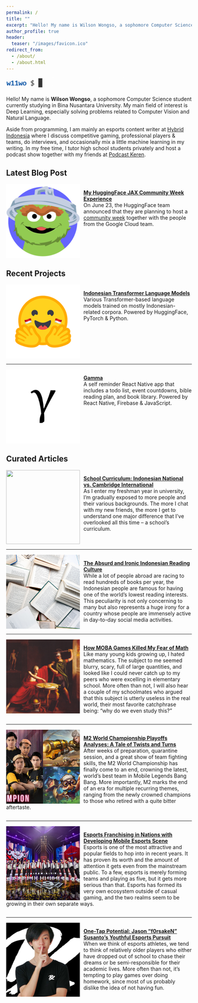 ```yaml
---
permalink: /
title: ""
excerpt: "Hello! My name is Wilson Wongso, a sophomore Computer Science student currently studying in Bina Nusantara University."
author_profile: true
header:
  teaser: "/images/favicon.ico"
redirect_from:
  - /about/
  - /about.html
---
```


![](images/helloworld.gif)

Hello! My name is **Wilson Wongso**, a sophomore Computer Science student currently studying in Bina Nusantara University. My main field of interest is Deep Learning, especially solving problems related to Computer Vision and Natural Language.

Aside from programming, I am mainly an esports content writer at [Hybrid Indonesia](https://hybrid.co.id/) where I discuss competitive gaming, professional players & teams, do interviews, and occasionally mix a little machine learning in my writing. In my free time, I tutor high school students privately and host a podcast show together with my friends at [Podcast Keren](https://open.spotify.com/show/6gzT06081Q7TFJAeYUdnfK?si=F65NpD6bR6izeJh65fV2aw&dl_branch=1).

## Latest Blog Post

<div style="display:inline-block">

<img src="/images/oscar-face.png" style="float:left;width:200px;height:200px;margin-right:10px;object-fit:cover;"/>

<a href="https://w11wo.github.io/posts/2021/07/hf-jax-week/" style="font-weight:bold;">My HuggingFace JAX Community Week Experience</a>
<br>
On June 23, the HuggingFace team announced that they are planning to host a <a href="https://discuss.huggingface.co/t/open-to-the-community-community-week-using-jax-flax-for-nlp-cv/7104">community week</a> together with the people from the Google Cloud team.

</div>

## Recent Projects

<div style="display:inline-block">

<img src="/images/huggingface-logo-ina.png" style="float:left;width:200px;height:200px;margin-right:10px;object-fit:cover;"/>

<a href="https://huggingface.co/w11wo" style="font-weight:bold;">Indonesian Transformer Language Models</a>
<br>
Various Transformer-based language models trained on mostly Indonesian-related corpora. Powered by HuggingFace, PyTorch & Python.

</div>

---

<div style="display:inline-block">

<img src="/images/gamma-logo.png" style="float:left;width:200px;height:200px;margin-right:10px;object-fit:cover;"/>

<a href="https://github.com/w11wo/gamma" style="font-weight:bold;">Gamma</a>
<br>
A self reminder React Native app that includes a todo list, event countdowns, bible reading plan, and book library. Powered by React Native, Firebase & JavaScript.

</div>

## Curated Articles

<div style="display:inline-block">

<img src="/images/school-curriculum.png" style="float:left;width:200px;height:200px;margin-right:10px;object-fit:cover;"/>

<a href="https://zilbest.com/education/school-curriculum/" style="font-weight:bold;">School Curriculum: Indonesian National vs. Cambridge International</a>
<br>
As I enter my freshman year in university, I’m gradually exposed to more people and their various backgrounds. The more I chat with my new friends, the more I get to understand one major difference that I’ve overlooked all this time – a school’s curriculum.

</div>

---

<div style="display:inline-block">

<img src="/images/reading-books.jpeg" style="float:left;width:200px;height:200px;margin-right:10px;object-fit:cover;"/>

<a href="https://zilbest.com/education/reading-culture/" style="font-weight:bold;">The Absurd and Ironic Indonesian Reading Culture</a>
<br>
While a lot of people abroad are racing to read hundreds of books per year, the Indonesian people are famous for having one of the world’s lowest reading interests. This peculiarity is not only concerning to many but also represents a huge irony for a country whose people are immensely active in day-to-day social media activities.

</div>

---

<div style="display:inline-block">

<img src="/images/math-archimedes.png" style="float:left;width:200px;height:200px;margin-right:10px;object-fit:cover;"/>

<a href="https://zilbest.com/education/moba-games-killed-my-fear-of-math/" style="font-weight:bold;">How MOBA Games Killed My Fear of Math</a>
<br>
Like many young kids growing up, I hated mathematics. The subject to me seemed blurry, scary, full of large quantities, and looked like I could never catch up to my peers who were excelling in elementary school. More often than not, I will also hear a couple of my schoolmates who argued that this subject is utterly useless in the real world, their most favorite catchphrase being: “why do we even study this?”

</div>

---

<div style="display:inline-block">

<img src="/images/mlbb-m2.jpeg" style="float:left;width:200px;height:200px;margin-right:10px;object-fit:cover;"/>

<a href="https://hybrid.co.id/post/m2-world-championship" style="font-weight:bold;">M2 World Championship Playoffs Analyses: A Tale of Twists and Turns</a>
<br>
After weeks of preparation, quarantine session, and a great show of team fighting skills, the M2 World Championship has finally come to an end, crowning the latest, world’s best team in Mobile Legends Bang Bang. More importantly, M2 marks the end of an era for multiple recurring themes, ranging from the newly crowned champions to those who retired with a quite bitter aftertaste.

</div>

---

<div style="display:inline-block">

<img src="/images/esports-franchising.jpeg" style="float:left;width:200px;height:200px;margin-right:10px;object-fit:cover;"/>

<a href="https://hybrid.co.id/post/esports-franchising-in-nations-with-developing-mobile-esports-scene" style="font-weight:bold;">Esports Franchising in Nations with Developing Mobile Esports Scene</a>
<br>
Esports is one of the most attractive and popular fields to hop into in recent years. It has proven its worth and the amount of attention it gets even from the mainstream public. To a few, esports is merely forming teams and playing as five, but it gets more serious than that. Esports has formed its very own ecosystem outside of casual gaming, and the two realms seem to be growing in their own separate ways.

</div>

---

<div style="display:inline-block">

<img src="/images/forsaken-prx.png" style="float:left;width:200px;height:200px;margin-right:10px;object-fit:cover;"/>

<a href="https://hybrid.co.id/post/jason-f0rsaken-susanto" style="font-weight:bold;">One-Tap Potential: Jason “f0rsakeN” Susanto’s Youthful Esports Pursuit</a>
<br>
When we think of esports athletes, we tend to think of relatively older players who either have dropped out of school to chase their dreams or be semi-responsible for their academic lives. More often than not, it’s tempting to play games over doing homework, since most of us probably dislike the idea of not having fun.

</div>
